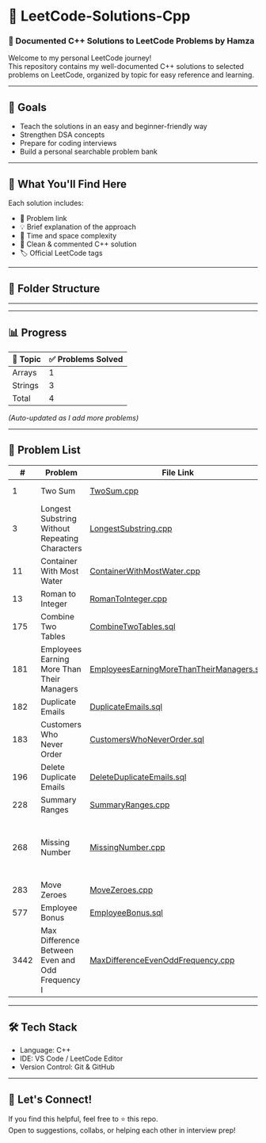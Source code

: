 # 📘 LeetCode-Solutions-Cpp

### 🚀 Documented C++ Solutions to LeetCode Problems by **Hamza**

Welcome to my personal LeetCode journey!  
This repository contains my well-documented C++ solutions to selected problems on LeetCode, organized by topic for easy reference and learning.

---

## 🎯 Goals

- Teach the solutions in an easy and beginner-friendly way
- Strengthen DSA concepts 
- Prepare for coding interviews  
- Build a personal searchable problem bank

---

## 🧠 What You'll Find Here

Each solution includes:
- 🔗 Problem link  
- 💡 Brief explanation of the approach  
- 🧮 Time and space complexity  
- 🧾 Clean & commented C++ solution  
- 🏷️ Official LeetCode tags

---

## 📁 Folder Structure


---


---

## 📊 Progress

| 📂 Topic             | ✅ Problems Solved |
|----------------------|--------------------|
| Arrays               | 1                  |
| Strings              | 3                  |
| Total                | 4                  |

_(Auto-updated as I add more problems)_  

---

## 🧾 Problem List

| #    | Problem                                         | File Link                                                                                     | Difficulty | Tags                                |
|------|--------------------------------------------------|-----------------------------------------------------------------------------------------------|------------|-------------------------------------|
| 1    | Two Sum                                         | [TwoSum.cpp](Arrays/1.TwoSum.cpp)                                                             | Easy       | Array, Hash Table                   |
| 3    | Longest Substring Without Repeating Characters  | [LongestSubstring.cpp](Strings/3.LongestSubstringWithoutRepeatingCharacters.cpp)             | Medium     | Hash Table, String, Sliding Window |
| 11   | Container With Most Water                       | [ContainerWithMostWater.cpp](Arrays/11.ContainerWithMostWater.cpp)                           | Medium     | Arrays, Two Pointers, Greedy       |
| 13   | Roman to Integer                                | [RomanToInteger.cpp](Strings/RomanToInteger.cpp)                                             | Easy       | Hash Table, Math, String           |
| 175  | Combine Two Tables                              | [CombineTwoTables.sql](Database/175.CombineTwoTables.sql)                                    | Easy       | Database                            |
| 181  | Employees Earning More Than Their Managers      | [EmployeesEarningMoreThanTheirManagers.sql](Database/181.EmployeesEarningMoreThanTheirManagers.sql) | Easy       | Database                            |
| 182  | Duplicate Emails                                | [DuplicateEmails.sql](Database/182.DuplicateEmails.sql)                                      | Easy       | Database                            |
| 183  | Customers Who Never Order                       | [CustomersWhoNeverOrder.sql](Database/183.CustomersWhoNeverOrder.sql)                        | Easy       | Database                            |
| 196  | Delete Duplicate Emails                         | [DeleteDuplicateEmails.sql](Database/196.DeleteDuplicateEmails.sql)                          | Easy       | Database                            |
| 228  | Summary Ranges                                  | [SummaryRanges.cpp](Arrays/228.SummaryRanges.cpp)                                             | Easy       | Array                               |
| 268  | Missing Number                                  | [MissingNumber.cpp](Arrays/268.MissingNumber.cpp)                                             | Easy       | Array, Hash Table, Math, Binary Search, Bit Manipulation, Sorting |
| 283  | Move Zeroes                                     | [MoveZeroes.cpp](Arrays/283.MoveZeroes.cpp)                                                  | Easy       | Array, Two Pointers                 |
| 577  | Employee Bonus                                  | [EmployeeBonus.sql](Database/577.EmployeeBonus.sql)                                          | Easy       | Database                            |
| 3442 | Max Difference Between Even and Odd Frequency I | [MaxDifferenceEvenOddFrequency.cpp](Strings/3442.MaxDifferenceEvenOddFrequency.cpp)          | Easy       | Hash Table, String, Counting        |

---

## 🛠 Tech Stack

- Language: C++  
- IDE: VS Code / LeetCode Editor  
- Version Control: Git & GitHub  

---

## 🙌 Let's Connect!

If you find this helpful, feel free to ⭐ this repo.  
Open to suggestions, collabs, or helping each other in interview prep!

